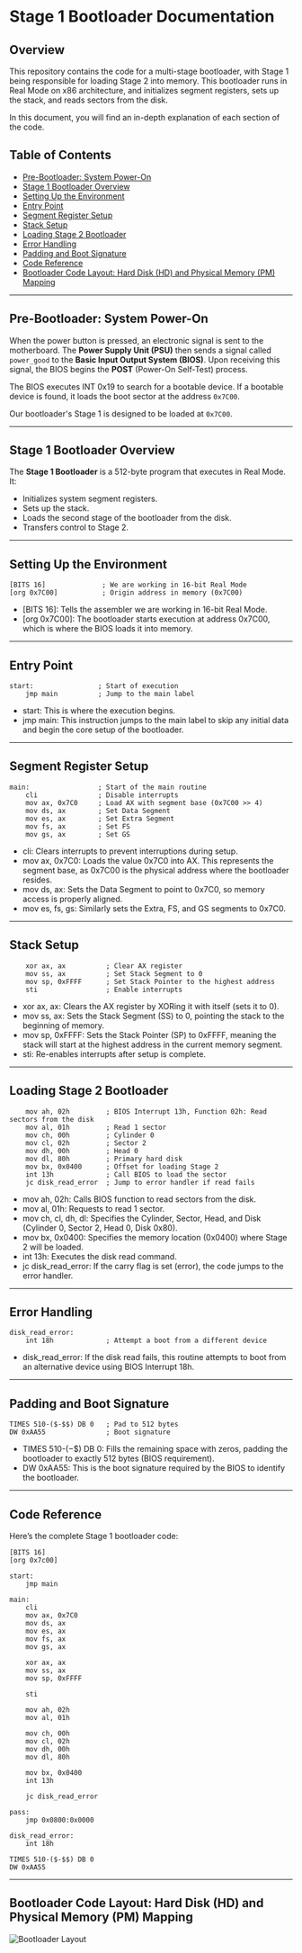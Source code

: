 # Stage 1 Bootloader Documentation
## Overview
This repository contains the code for a multi-stage bootloader, with Stage 1 being responsible for loading Stage 2 into memory. This bootloader runs in Real Mode on x86 architecture, and initializes segment registers, sets up the stack, and reads sectors from the disk.

In this document, you will find an in-depth explanation of each section of the code.

## Table of Contents
- [Pre-Bootloader: System Power-On](#pre-bootloader-system-power-on)
- [Stage 1 Bootloader Overview](#stage-1-bootloader-overview)
- [Setting Up the Environment](#setting-up-the-environment)
- [Entry Point](#entry-point)
- [Segment Register Setup](#segment-register-setup)
- [Stack Setup](#stack-setup)
- [Loading Stage 2 Bootloader](#loading-stage-2-bootloader)
- [Error Handling](#error-handling)
- [Padding and Boot Signature](#padding-and-boot-signature)
- [Code Reference](#code-reference)
- [Bootloader Code Layout: Hard Disk (HD) and Physical Memory (PM) Mapping](#bootloader-code-layout-hard-disk-hd-and-physical-memory-pm-mapping)

---

## Pre-Bootloader: System Power-On
When the power button is pressed, an electronic signal is sent to the motherboard.
The **Power Supply Unit (PSU)** then sends a signal called ```power_good``` to the **Basic Input Output System 
(BIOS)**. Upon receiving this signal, the BIOS begins the **POST** (Power-On Self-Test) process.

The BIOS executes INT 0x19 to search for a bootable device. If a bootable device is found, it loads the boot sector at the address ```0x7C00```.

Our bootloader's Stage 1 is designed to be loaded at ```0x7C00```.

---

## Stage 1 Bootloader Overview
The **Stage 1 Bootloader** is a 512-byte program that executes in Real Mode. It:

- Initializes system segment registers.
- Sets up the stack.
- Loads the second stage of the bootloader from the disk.
- Transfers control to Stage 2.

---

## Setting Up the Environment
```
[BITS 16]              ; We are working in 16-bit Real Mode
[org 0x7C00]           ; Origin address in memory (0x7C00)
```
- [BITS 16]: Tells the assembler we are working in 16-bit Real Mode.
- [org 0x7C00]: The bootloader starts execution at address 0x7C00, which is where the BIOS loads it into memory.

---

## Entry Point
```
start:                ; Start of execution
    jmp main          ; Jump to the main label
```
- start: This is where the execution begins.
- jmp main: This instruction jumps to the main label to skip any initial data and begin the core setup of the bootloader.

---

## Segment Register Setup
```
main:                 ; Start of the main routine
    cli               ; Disable interrupts
    mov ax, 0x7C0     ; Load AX with segment base (0x7C00 >> 4)
    mov ds, ax        ; Set Data Segment
    mov es, ax        ; Set Extra Segment
    mov fs, ax        ; Set FS
    mov gs, ax        ; Set GS
```
- cli: Clears interrupts to prevent interruptions during setup.
- mov ax, 0x7C0: Loads the value 0x7C0 into AX. This represents the segment base, as 0x7C00 is the physical address where the bootloader resides.
- mov ds, ax: Sets the Data Segment to point to 0x7C0, so memory access is properly aligned.
- mov es, fs, gs: Similarly sets the Extra, FS, and GS segments to 0x7C0.

---

## Stack Setup
```
    xor ax, ax          ; Clear AX register
    mov ss, ax          ; Set Stack Segment to 0
    mov sp, 0xFFFF      ; Set Stack Pointer to the highest address
    sti                 ; Enable interrupts
```
- xor ax, ax: Clears the AX register by XORing it with itself (sets it to 0).
- mov ss, ax: Sets the Stack Segment (SS) to 0, pointing the stack to the beginning of memory.
- mov sp, 0xFFFF: Sets the Stack Pointer (SP) to 0xFFFF, meaning the stack will start at the highest address in the current memory segment.
- sti: Re-enables interrupts after setup is complete.

---

## Loading Stage 2 Bootloader
```
    mov ah, 02h         ; BIOS Interrupt 13h, Function 02h: Read sectors from the disk
    mov al, 01h         ; Read 1 sector
    mov ch, 00h         ; Cylinder 0
    mov cl, 02h         ; Sector 2
    mov dh, 00h         ; Head 0
    mov dl, 80h         ; Primary hard disk
    mov bx, 0x0400      ; Offset for loading Stage 2
    int 13h             ; Call BIOS to load the sector
    jc disk_read_error  ; Jump to error handler if read fails
```
- mov ah, 02h: Calls BIOS function to read sectors from the disk.
- mov al, 01h: Requests to read 1 sector.
- mov ch, cl, dh, dl: Specifies the Cylinder, Sector, Head, and Disk (Cylinder 0, Sector 2, Head 0, Disk 0x80).
- mov bx, 0x0400: Specifies the memory location (0x0400) where Stage 2 will be loaded.
- int 13h: Executes the disk read command.
- jc disk_read_error: If the carry flag is set (error), the code jumps to the error handler.

---

## Error Handling
```
disk_read_error:
    int 18h             ; Attempt a boot from a different device
```
- disk_read_error: If the disk read fails, this routine attempts to boot from an alternative device using BIOS Interrupt 18h.

---

## Padding and Boot Signature
```
TIMES 510-($-$$) DB 0   ; Pad to 512 bytes
DW 0xAA55               ; Boot signature
```
- TIMES 510-($-$$) DB 0: Fills the remaining space with zeros, padding the bootloader to exactly 512 bytes (BIOS requirement).
- DW 0xAA55: This is the boot signature required by the BIOS to identify the bootloader.

---

## Code Reference
Here’s the complete Stage 1 bootloader code:
```
[BITS 16]               
[org 0x7c00]            

start:                  
    jmp main            

main:                   
    cli                 
    mov ax, 0x7C0       
    mov ds, ax          
    mov es, ax          
    mov fs, ax          
    mov gs, ax          

    xor ax, ax          
    mov ss, ax          
    mov sp, 0xFFFF      

    sti                

    mov ah, 02h         
    mov al, 01h         

    mov ch, 00h         
    mov cl, 02h         
    mov dh, 00h         
    mov dl, 80h        

    mov bx, 0x0400      
    int 13h             

    jc disk_read_error  

pass:                   
    jmp 0x0800:0x0000   

disk_read_error:
    int 18h             

TIMES 510-($-$$) DB 0   
DW 0xAA55               
```

---

## Bootloader Code Layout: Hard Disk (HD) and Physical Memory (PM) Mapping


![Bootloader Layout](https://github.com/IlanVinograd/OS_32Bit/blob/main/Images/HD.png)

